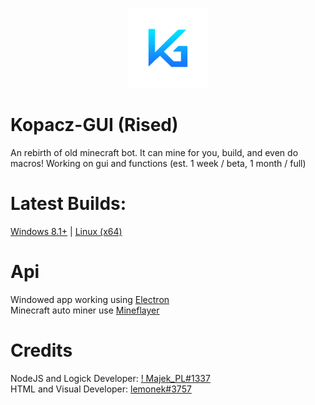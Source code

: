 <p align="center">
  <img width="128" alt="kopacz-gui-128" src="logo-128.png">
</p>

# Kopacz-GUI (Rised)
An rebirth of old minecraft bot. It can mine for you, build, and even do macros! Working on gui and functions (est. 1 week / beta, 1 month / full)
# Latest Builds:
[Windows 8.1+](https://github.com/lemoneqk/kopacz-rised/releases/latest/) | [Linux (x64)](https://github.com/lemonekq/kopacz-rised/releases/latest/)
# Api
Windowed app working using [Electron](https://github.com/electron/electron)  
Minecraft auto miner use [Mineflayer](https://github.com/PrismarineJS/mineflayer)  
# Credits
NodeJS and Logick Developer: [! Majek_PL#1337](https://github.com/MajekPL0770)  
HTML and Visual Developer: [lemonek#3757](https://github.com/lemonekq)  

